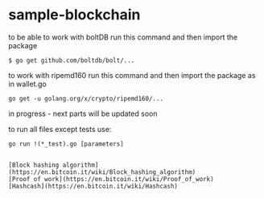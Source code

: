 # sample-blockchain


to be able to work with boltDB run this command and then import the package
```
$ go get github.com/boltdb/bolt/...

```
to work with ripemd160 run this command and then import the package as in wallet.go
```
go get -u golang.org/x/crypto/ripemd160/...
```

in progress - next parts will be updated soon


to run all files except tests use:
```
go run !(*_test).go [parameters]


[Block hashing algorithm](https://en.bitcoin.it/wiki/Block_hashing_algorithm)
[Proof of work](https://en.bitcoin.it/wiki/Proof_of_work)
[Hashcash](https://en.bitcoin.it/wiki/Hashcash)
